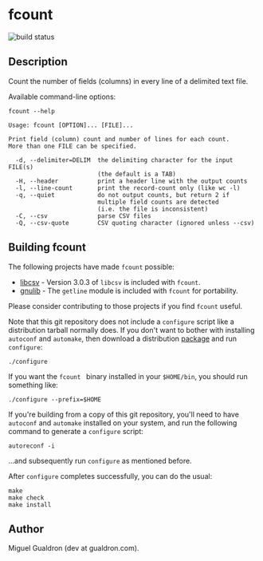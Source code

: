 # fcount
![build status](https://github.com/mgualdron/fcount/actions/workflows/c-cpp.yml/badge.svg)

## Description

Count the number of fields (columns) in every line of a delimited text file.

Available command-line options:

    fcount --help

    Usage: fcount [OPTION]... [FILE]...

    Print field (column) count and number of lines for each count.
    More than one FILE can be specified.

      -d, --delimiter=DELIM  the delimiting character for the input FILE(s)
                             (the default is a TAB)
      -H, --header           print a header line with the output counts
      -l, --line-count       print the record-count only (like wc -l)
      -q, --quiet            do not output counts, but return 2 if
                             multiple field counts are detected
                             (i.e. the file is inconsistent)
      -C, --csv              parse CSV files
      -Q, --csv-quote        CSV quoting character (ignored unless --csv)


## Building fcount

The following projects have made `fcount` possible:

- [libcsv](https://github.com/rgamble/libcsv) - Version 3.0.3 of `libcsv` is included with `fcount`.
- [gnulib](https://www.gnu.org/software/gnulib/) - The `getline` module is included with `fcount` for portability.

Please consider contributing to those projects if you find `fcount` useful.

Note that this git repository does not include a `configure` script like a 
distribution tarball normally does.  If you don't want to bother with 
installing `autoconf` and `automake`, then download a distribution
[package](https://github.com/mgualdron/fcount/releases/download/v0.0.1/fcount-0.0.1.tar.gz)
and run `configure`:

```
./configure
```

If you want the `fcount
` binary installed in your `$HOME/bin`, you should 
run something like:

```
./configure --prefix=$HOME
```

If you're building from a copy of this git repository, you'll need to have 
`autoconf` and `automake` installed on your system, and run the following 
command to generate a `configure` script:

```
autoreconf -i
```

...and subsequently run `configure` as mentioned before.

After `configure` completes successfully, you can do the usual:

```
make
make check
make install
```

## Author

Miguel Gualdron (dev at gualdron.com).
